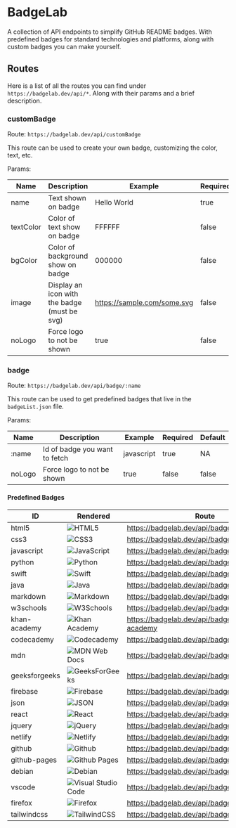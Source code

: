# BadgeLab

A collection of API endpoints to simplify GitHub README badges. With predefined badges for standard technologies and platforms, along with custom badges you can make yourself.

## Routes

Here is a list of all the routes you can find under `https://badgelab.dev/api/*`. Along with their params and a brief description.

### customBadge

Route:
`https://badgelab.dev/api/customBadge`

This route can be used to create your own badge, customizing the color, text, etc.

Params:

| Name | Description | Example | Required | Default |
| ---- | ----------- | ------- | -------- | ------- |
| name | Text shown on badge | Hello World | true | NA |
| textColor | Color of text show on badge | FFFFFF | false | white |
| bgColor | Color of background show on badge | 000000 | false | black |
| image | Display an icon with the badge (must be svg) | <https://sample.com/some.svg> | false | "null" |
| noLogo | Force logo to not be shown | true | false | false |

### badge

Route:
`https://badgelab.dev/api/badge/:name`

This route can be used to get predefined badges that live in the `badgeList.json` file.

Params:

| Name | Description | Example | Required | Default |
| ---- | ----------- | ------- | -------- | ------- |
| :name | Id of badge you want to fetch | javascript | true | NA |
| noLogo | Force logo to not be shown | true | false | false |

#### Predefined Badges

| ID | Rendered | Route |
| -- | -------- | ----- |
| html5 | ![HTML5](https://badgelab.dev/api/badge/html5) | <https://badgelab.dev/api/badge/html5> |
| css3 | ![CSS3](https://badgelab.dev/api/badge/css3) | <https://badgelab.dev/api/badge/css3> |
| javascript | ![JavaScript](https://badgelab.dev/api/badge/javascript) | <https://badgelab.dev/api/badge/javascript> |
| python | ![Python](https://badgelab.dev/api/badge/python) | <https://badgelab.dev/api/badge/python> |
| swift | ![Swift](https://badgelab.dev/api/badge/swift) | <https://badgelab.dev/api/badge/swift> |
| java | ![Java](https://badgelab.dev/api/badge/java) | <https://badgelab.dev/api/badge/java> |
| markdown | ![Markdown](https://badgelab.dev/api/badge/markdown) | <https://badgelab.dev/api/badge/markdown> |
| w3schools | ![W3Schools](https://badgelab.dev/api/badge/w3schools) | <https://badgelab.dev/api/badge/w3schools> |
| khan-academy | ![Khan Academy](https://badgelab.dev/api/badge/khan-academy) | <https://badgelab.dev/api/badge/khan-academy> |
| codecademy | ![Codecademy](https://badgelab.dev/api/badge/codecademy) | <https://badgelab.dev/api/badge/codecademy> |
| mdn | ![MDN Web Docs](https://badgelab.dev/api/badge/mdn) | <https://badgelab.dev/api/badge/mdn> |
| geeksforgeeks | ![GeeksForGeeks](https://badgelab.dev/api/badge/geeksforgeeks) | <https://badgelab.dev/api/badge/geeksforgeeks> |
| firebase | ![Firebase](https://badgelab.dev/api/badge/firebase) | <https://badgelab.dev/api/badge/firebase> |
| json | ![JSON](https://badgelab.dev/api/badge/json) | <https://badgelab.dev/api/badge/json> |
| react | ![React](https://badgelab.dev/api/badge/react) | <https://badgelab.dev/api/badge/react> |
| jquery | ![jQuery](https://badgelab.dev/api/badge/jquery) | <https://badgelab.dev/api/badge/jquery> |
| netlify | ![Netlify](https://badgelab.dev/api/badge/netlify) | <https://badgelab.dev/api/badge/netlify> |
| github | ![Github](https://badgelab.dev/api/badge/github) | <https://badgelab.dev/api/badge/github> |
| github-pages | ![Github Pages](https://badgelab.dev/api/badge/github-pages) | <https://badgelab.dev/api/badge/github-pages> |
| debian | ![Debian](https://badgelab.dev/api/badge/debian) | <https://badgelab.dev/api/badge/debian> |
| vscode | ![Visual Studio Code](https://badgelab.dev/api/badge/vscode) | <https://badgelab.dev/api/badge/vscode> |
| firefox | ![Firefox](https://badgelab.dev/api/badge/firefox) | <https://badgelab.dev/api/badge/firefox> |
| tailwindcss | ![TailwindCSS](https://badgelab.dev/api/badge/tailwindcss) | <https://badgelab.dev/api/badge/tailwindcss> |
